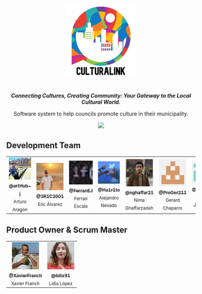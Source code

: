 <p align="center">
<img src="../README-assets/CulturaLinkLogo.png" height="190">
</p>
<h1 align="center">
</h1>
<p align="center"><i><b>Connecting Cultures, Creating Community: Your Gateway to the Local Cultural World.</b></i></p>
<p align="center">
Software system to help councils promote culture in their municipality.
<p>
  
<p align="center">
  <a href=""><img src="https://img.shields.io/badge/v.1.01-8ec33f"></a>
<p>

<!--
|          Members         |                   GitHub User                |
|--------------------------|:--------------------------------------------:|
| Aragón Hidalgo, Arturo   | [@artHub-j](https://github.com/artHub-j)     |
| Álvarez Strohmeier, Eric | [@3R1C2001](https://github.com/3R1C2001)     |
| Escala Jané, Ferran      | [@FerranEJ](https://github.com/FerranEJ)     |
| Nevado Lancha, Alejandro | [@Ha1r1to](https://github.com/Ha1r1to)       |
| Ghaffarzadeh, Nima       | [@nghaffar21](https://github.com/nghaffar21) |
| Chaparro Redondo, Gerard | [@ProGer211](https://github.com/ProGer211)   |
| Jiménez Prado, Jesika    | [@jesikajz](https://github.com/jesikajz)     |
| Vila Monge, Xavier       | [@xvimo](https://github.com/xvimo)           |  
-->

## Development Team

<table> 
  <tr>
    <td align="center">
      <a href="https://github.com/artHub-j">
        <img src="../README-assets/arturo.jpeg" width="72px;" alt="artHub-j"/><br>
        <sub><b>@artHub-j</b></sub>
      </a><br/>
      <sub>Arturo Aragón</sub>
    </td> <!-- --------------------------------------------------------------------------------------------------------------------------------------- -->
    <td align="center">
      <a href="https://github.com/3R1C2001">
        <img src="../README-assets/eric.jpg" width="72px;" alt="3R1C2001"/><br>
        <sub><b>@3R1C2001</b></sub>
      </a><br/>
      <sub>Eric Álvarez</sub>
    </td> <!-- --------------------------------------------------------------------------------------------------------------------------------------- -->
    <td align="center">
      <a href="https://github.com/FerranEJ/">
        <img src="../README-assets/ferran.jpeg" width="72px;" alt="FerranEJ"/><br>
        <sub><b>@FerranEJ</b></sub>
      </a><br/>
      <sub>Ferran Escala</sub>
    </td> <!-- --------------------------------------------------------------------------------------------------------------------------------------- -->
    <td align="center">
      <a href="https://github.com/Ha1r1to">
        <img src="../README-assets/alejandro.jpeg" width="72px;" alt="Ha1r1to"/><br>
        <sub><b>@Ha1r1to</b></sub>
      </a><br/>
      <sub>Alejandro Nevado</sub>
    </td> <!-- --------------------------------------------------------------------------------------------------------------------------------------- -->
    <td align="center">
      <a href="https://github.com/nghaffar21">
        <img src="../README-assets/nima.jpeg" width="72px;" alt="nghaffar21"/><br>
        <sub><b>@nghaffar21</b></sub>
      </a><br/>
      <sub>Nima Ghaffarzadeh</sub>
    </td> <!-- --------------------------------------------------------------------------------------------------------------------------------------- -->
    <td align="center">
      <a href="https://github.com/ProGer211">
        <img src="../README-assets/gerard.png" width="72px;" alt="ProGer211"/><br>
        <sub><b>@ProGer211</b></sub>
      </a><br/>
      <sub>Gerard Chaparro</sub>
    </td> <!-- --------------------------------------------------------------------------------------------------------------------------------------- -->
    <td align="center"> 
      <a href="https://github.com/jesikajz">
        <img src="../README-assets/jesika.png" width="72px;" alt="jesikajz"/><br>
        <sub><b>@jesikajz</b></sub>
      </a><br/>
      <sub>Jesika Jiménez</sub>
    </td> <!-- --------------------------------------------------------------------------------------------------------------------------------------- -->
    <td align="center">
      <a href="https://github.com/xvimo">
        <img src="../README-assets/xavi.jpeg" width="72px;" alt="xvimo"/><br>
        <sub><b>@xvimo</b></sub>
      </a><br/>
      <sub>Xavier Vila</sub>
    </td> <!-- --------------------------------------------------------------------------------------------------------------------------------------- -->
  </tr>
</table>

## Product Owner & Scrum Master

<table>
<tr>
    <td align="center">
      <a href="https://github.com/XavierFranch">
        <img src="../README-assets/xavier.jpeg" width="72px;" alt="XavierFranch"/><br>
        <sub><b>@XavierFranch</b></sub>
      </a><br/>
      <sub>Xavier Franch</sub>
    </td> <!-- --------------------------------------------------------------------------------------------------------------------------------------- -->
     <td align="center">
      <a href="https://github.com/lidix91">
        <img src="../README-assets/lidia.jpeg" width="72px;" alt="lidix91"/><br>
        <sub><b>@lidix91</b></sub>
      </a><br/>
      <sub>Lidia López</sub>
    </td>
</table>

<!--
<img alt="Static Badge" src="https://img.shields.io/badge/-%40artHub--j---?logo=github&logoColor=white&color=black">

<img alt="Static Badge" src="https://img.shields.io/badge/-%403R1C2001---?logo=github&logoColor=white&color=black">

<img alt="Static Badge" src="https://img.shields.io/badge/-%40FerranEJ---?logo=github&logoColor=white&color=black">

<img alt="Static Badge" src="https://img.shields.io/badge/-%40Ha1r1to---?logo=github&logoColor=white&color=black">

<img alt="Static Badge" src="https://img.shields.io/badge/-%40nghaffar21---?logo=github&logoColor=white&color=black">

<img alt="Static Badge" src="https://img.shields.io/badge/-%40ProGer211---?logo=github&logoColor=white&color=black">

<img alt="Static Badge" src="https://img.shields.io/badge/-%40jesikajz---?logo=github&logoColor=white&color=black">

<img alt="Static Badge" src="https://img.shields.io/badge/-%40xvimo---?logo=github&logoColor=white&color=black">


<img alt="Static Badge" src="https://img.shields.io/badge/-%40XavierFranch---?logo=github&logoColor=white&color=black">

<img alt="Static Badge" src="https://img.shields.io/badge/-%40lidix91---?logo=github&logoColor=white&color=black">
-->
